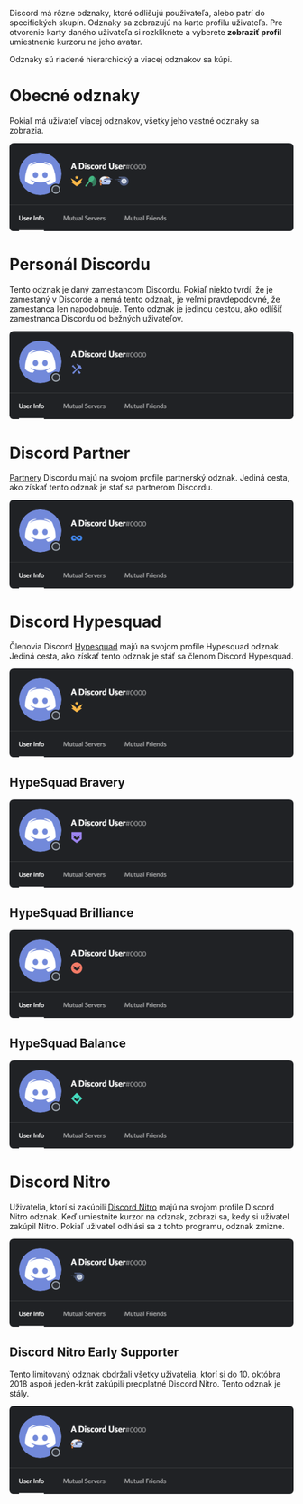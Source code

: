 <!-- TITLE: [SK] Odznaky -->
<!-- SUBTITLE: Informácie o rôznych uživateľských odznakov na Discorde -->

Discord má rôzne odznaky, ktoré odlišujú použivateľa, alebo patrí do specifických skupín. Odznaky sa zobrazujú na karte profilu uživateľa. Pre otvorenie karty daného uživateľa si rozkliknete a vyberete **zobraziť profil** umiestnenie kurzoru na jeho avatar.

Odznaky sú riadené hierarchický a viacej odznakov sa kúpi.
# Obecné odznaky
Pokiaľ má uživateľ viacej odznakov, všetky jeho vastné odznaky sa zobrazia.

![Generalbadges](/uploads/badges/generalbadges.png "Obecný priehlad odznakov")
# Personál Discordu 
Tento odznak je daný zamestancom Discordu. Pokiaľ niekto tvrdí, že je zamestaný v Discorde a nemá tento odznak, je veľmi pravdepodovné, že zamestanca len napodobnuje. Tento odznak je jedinou cestou, ako odlíšiť zamestnanca Discordu od bežných uživateľov.

![Staffbadge](/uploads/badges/newstaffbadge.png "Odznak zamestnanca Discordu")
# Discord Partner
[Partnery](/partner) Discordu majú na svojom profile partnerský odznak. Jediná cesta, ako získať tento odznak je stať sa partnerom Discordu.

![Newpartnerbadge](/uploads/badges/newpartnerbadge.png "Odznak Discord Partnera")

# Discord Hypesquad
Členovia Discord [Hypesquad](/hypesquad) majú na svojom profile Hypesquad odznak. Jediná cesta, ako získať tento odznak je stáť sa členom Discord Hypesquad.

![Hypesquadbadge](/uploads/badges/newhypesquadbadge.png "Odznak člena Hypesquad")

## HypeSquad Bravery

![HypeSquadbravery](/uploads/badges/hypesquadbravery.png "Odznak HypeSquad Bravery")

## HypeSquad Brilliance

![HypeSquadbrilliance](/uploads/badges/hypesquadbrilliance.png "Odznak HypeSquad Brilliance")

## HypeSquad Balance

![HypeSquadbalance](/uploads/badges/hypesquadbalance.png "Odznak HypeSquad Balance")

# Discord Nitro
Uživatelia, ktorí si zakúpili [Discord Nitro](/nitro) majú na svojom profile Discord Nitro odznak. Keď umiestnite kurzor na odznak, zobrazí sa, kedy si uživatel zakúpil Nitro. Pokiaľ uživateľ odhlási sa z tohto programu, odznak zmizne.

![Nitrobadge](/uploads/badges/newnitrobadge.png "Odznak Discord Nitro")

## Discord Nitro Early Supporter
Tento limitovaný odznak obdržali všetky uživatelia, ktorí si do 10. októbra 2018 aspoň jeden-krát zakúpili predplatné Discord Nitro. Tento odznak je stály.

![Nitroearlysupporterbadge](/uploads/badges/nitroearlysupporterbadge.png "Odznak Nitro Early Supporter")